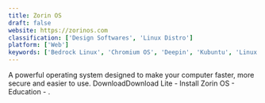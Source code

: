 ```yaml
---
title: Zorin OS
draft: false 
website: https://zorinos.com
classification: ['Design Softwares', 'Linux Distro']
platform: ['Web']
keywords: ['Bedrock Linux', 'Chromium OS', 'Deepin', 'Kubuntu', 'Linux Lite', 'Linux Mint', 'Lubuntu', 'MX Linux', 'Manjaro Linux', 'Pop!_OS', 'PureOS', 'Remix OS', 'Slackware', 'Solus', 'Ubuntu', 'Ubuntu MATE', 'Windows 10', 'Windows 7', 'Xfce', 'Xubuntu', 'elementary OS', 'macOS']
---
```

A powerful operating system designed to make your computer faster, more secure and easier to use. DownloadDownload Lite - Install Zorin OS - Education - .